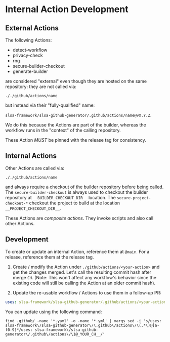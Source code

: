 # Internal Action Development

## External Actions

The following Actions:

- detect-workflow
- privacy-check
- rng
- secure-builder-checkout
- generate-builder

are considered "external" even though they are hosted on the same repository: they are not called via:

`././github/actions/name`

but instead via their "fully-qualified" name:

`slsa-framework/slsa-github-generator/.github/actions/name@vX.Y.Z`.

We do this because the Actions are part of the builder, whereas the workflow runs in the "context" of the calling repository.

These Action _MUST_ be pinned with the release tag for consistency.

## Internal Actions

Other Actions are called via:

`././github/actions/name`

and always require a checkout of the builder repository before being called.
The `secure-builder-checkout` is always used to checkout the builder repository
at `__BUILDER_CHECKOUT_DIR__` location. The `secure-project-checkout-*` checkout
the project to build at the location `__PROJECT_CHECKOUT_DIR__`.

These Actions are _composite actions_. They invoke scripts and also call other Actions.

## Development

To create or update an internal Action, reference them at `@main`. For a release, reference them at the release tag.

1. Create / modify the Action under `./github/actions/<your-action>` and get the changes merged. Let's call the resulting
   commit hash after merge `CH`. (Note: This won't affect any workflow's behavior since
   the existing code will still be calling the Action at an older commit hash).

2. Update the re-usable workflow / Actions to use them in a follow-up PR:

```yaml
uses: slsa-framework/slsa-github-generator/.github/actions/<your-action>@<CH>
```

You can update using the following command:

```shell
find .github/ -name '*.yaml' -o -name '*.yml' | xargs sed -i 's/uses: slsa-framework\/slsa-github-generator\/\.github\/actions\/\(.*\)@[a-f0-9]*/uses: slsa-framework\/slsa-github-generator\/.github\/actions\/\1@_YOUR_CH__/'
```
